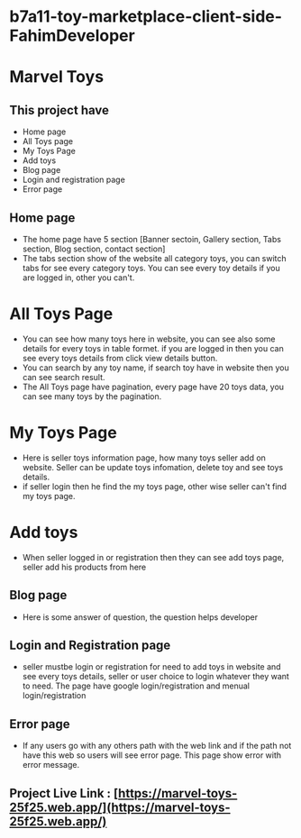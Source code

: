 # b7a11-toy-marketplace-client-side-FahimDeveloper 

# Marvel Toys
## This project have
* Home page
* All Toys page
* My Toys Page
* Add toys
* Blog page
* Login and registration page
* Error page

## Home page
* The home page have 5 section [Banner sectoin, Gallery section, Tabs section, Blog section, contact section]
* The tabs section show of the website all category toys, you can switch tabs for see every category toys. You can see every toy details if you are logged in, other you can't.

# All Toys Page
* You can see how many toys here in website, you can see also some details for every toys in table formet. if you are logged in then you can see every toys details from click view details button.
* You can search by any toy name, if search toy have in website then you can see search result. 
* The All Toys page have pagination, every page have 20 toys data, you can see many toys by the pagination.

# My Toys Page
* Here is seller toys information page, how many toys seller add on website. Seller can be update toys infomation, delete toy and see toys details.
* if seller login then he find the my toys page, other wise seller can't find my toys page.

# Add toys
* When seller logged in or registration then they can see add toys page, seller add his products from here

## Blog page
* Here is some answer of question, the question helps developer

## Login and Registration page
* seller mustbe login or registration for need to add toys in website and see every toys details, seller or user choice to login whatever they want to need. The page have google login/registration and menual login/registration

## Error page
* If any users go with any others path with the web link and if the path not have this web so users will see error page. This page show error with error message.

## Project Live Link : [https://marvel-toys-25f25.web.app/](https://marvel-toys-25f25.web.app/)
